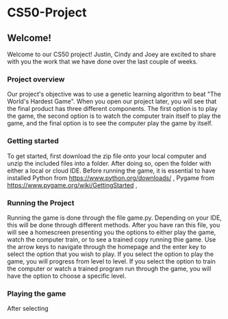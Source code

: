 # CS50-Project

## Welcome!

Welcome to our CS50 project! Justin, Cindy and Joey are excited to share with you the work that we have done over the last couple of weeks. 

### Project overview 

Our project's objective was to use a genetic learning algorithm to beat "The World's Hardest Game". When you open our project later, you will see that the final product has three different components. The first option is to play the game, the second option is to watch the computer train itself to play the game, and the final option is to see the computer play the game by itself. 

### Getting started 

To get started, first download the zip file onto your local computer and unzip the included files into a folder. After doing so, open the folder with either a local or cloud IDE. Before running the game, it is essential to have installed Python from https://www.python.org/downloads/ , Pygame from https://www.pygame.org/wiki/GettingStarted , 

### Running the Project 

Running the game is done through the file game.py. Depending on your IDE, this will be done through different methods. After you have ran this file, you will see a homescreen presenting you the options to either play the game, watch the computer train, or to see a trained copy running thie game. Use the arrow keys to navigate through the homepage and the enter key to select the option that you wish to play. If you select the option to play the game, you will progress from level to level. If you select the option to train the computer or watch a trained program run through the game, you will have the option to choose a specific level. 

### Playing the game 

After selecting 



